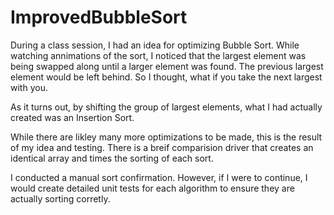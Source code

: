 # ImprovedBubbleSort

During a class session, I had an idea for optimizing Bubble Sort. While watching annimations of the sort, I noticed that the largest element was being swapped along until a larger element was found. The previous largest element would be left behind. So I thought, what if you take the next largest with you.

As it turns out, by shifting the group of largest elements, what I had actually created was an Insertion Sort. 

While there are likley many more optimizations to be made, this is the result of my idea and testing. There is a breif comparision driver that creates an identical array and times the sorting of each sort. 

I conducted a manual sort confirmation. However, if I were to continue, I would create detailed unit tests for each algorithm to ensure they are actually sorting corretly.
